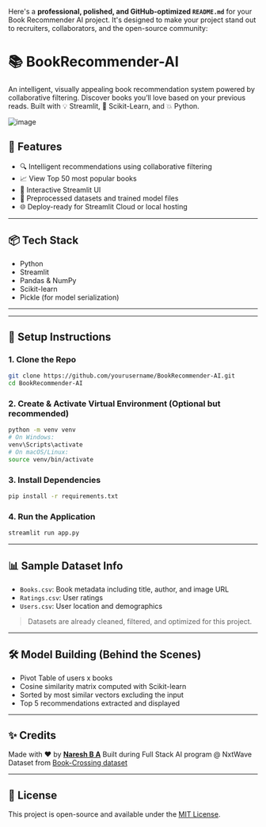 Here's a **professional, polished, and GitHub-optimized `README.md`** for your Book Recommender AI project. It's designed to make your project stand out to recruiters, collaborators, and the open-source community:


# 📚 BookRecommender-AI

An intelligent, visually appealing book recommendation system powered by collaborative filtering. Discover books you’ll love based on your previous reads. Built with 💡 Streamlit, 💾 Scikit-Learn, and 💥 Python.

![image](https://github.com/user-attachments/assets/12f6ad37-17ae-44e2-9a50-a48d1ca93f2f)


## 🚀 Features

- 🔍 Intelligent recommendations using collaborative filtering
- 📈 View Top 50 most popular books
- 💬 Interactive Streamlit UI
- 🧠 Preprocessed datasets and trained model files
- 🌐 Deploy-ready for Streamlit Cloud or local hosting

---

## 📦 Tech Stack

- Python
- Streamlit
- Pandas & NumPy
- Scikit-learn
- Pickle (for model serialization)

---

---

## 🧠 Setup Instructions

### 1. Clone the Repo

```bash
git clone https://github.com/yourusername/BookRecommender-AI.git
cd BookRecommender-AI
````

### 2. Create & Activate Virtual Environment (Optional but recommended)

```bash
python -m venv venv
# On Windows:
venv\Scripts\activate
# On macOS/Linux:
source venv/bin/activate
```

### 3. Install Dependencies

```bash
pip install -r requirements.txt
```

### 4. Run the Application

```bash
streamlit run app.py
```

---

## 📊 Sample Dataset Info

* `Books.csv`: Book metadata including title, author, and image URL
* `Ratings.csv`: User ratings
* `Users.csv`: User location and demographics

> Datasets are already cleaned, filtered, and optimized for this project.

---


## 🛠️ Model Building (Behind the Scenes)

* Pivot Table of users x books
* Cosine similarity matrix computed with Scikit-learn
* Sorted by most similar vectors excluding the input
* Top 5 recommendations extracted and displayed

---

## ✨ Credits

Made with ❤️ by **[Naresh B A](https://github.com/Phoenixarjun)**
Built during Full Stack AI program @ NxtWave
Dataset from [Book-Crossing dataset](http://www2.informatik.uni-freiburg.de/~cziegler/BX/)

---


## 📄 License

This project is open-source and available under the [MIT License](LICENSE).

```
